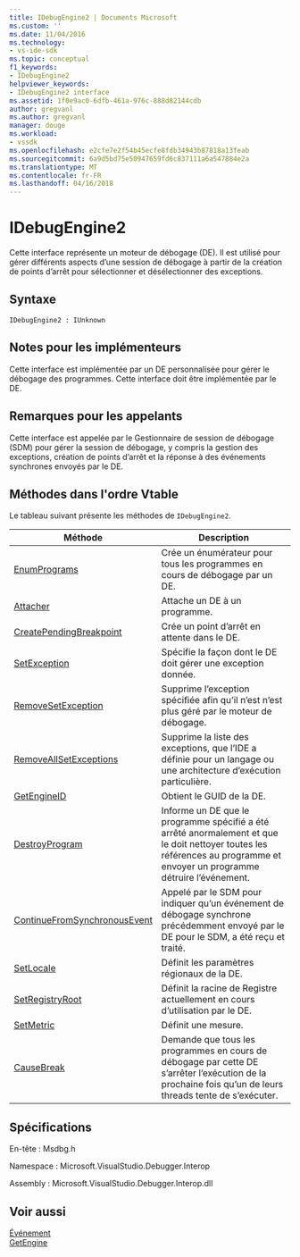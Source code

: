 ```yaml
---
title: IDebugEngine2 | Documents Microsoft
ms.custom: ''
ms.date: 11/04/2016
ms.technology:
- vs-ide-sdk
ms.topic: conceptual
f1_keywords:
- IDebugEngine2
helpviewer_keywords:
- IDebugEngine2 interface
ms.assetid: 1f0e9ac0-6dfb-461a-976c-888d82144cdb
author: gregvanl
ms.author: gregvanl
manager: douge
ms.workload:
- vssdk
ms.openlocfilehash: e2cfe7e2f54b45ecfe8fdb34943b87818a13feab
ms.sourcegitcommit: 6a9d5bd75e50947659fd6c837111a6a547884e2a
ms.translationtype: MT
ms.contentlocale: fr-FR
ms.lasthandoff: 04/16/2018
---
```

# <a name="idebugengine2"></a>IDebugEngine2
Cette interface représente un moteur de débogage (DE). Il est utilisé pour gérer différents aspects d’une session de débogage à partir de la création de points d’arrêt pour sélectionner et désélectionner des exceptions.  
  
## <a name="syntax"></a>Syntaxe  
  
```  
IDebugEngine2 : IUnknown  
```  
  
## <a name="notes-for-implementers"></a>Notes pour les implémenteurs  
 Cette interface est implémentée par un DE personnalisée pour gérer le débogage des programmes. Cette interface doit être implémentée par le DE.  
  
## <a name="notes-for-callers"></a>Remarques pour les appelants  
 Cette interface est appelée par le Gestionnaire de session de débogage (SDM) pour gérer la session de débogage, y compris la gestion des exceptions, création de points d’arrêt et la réponse à des événements synchrones envoyés par le DE.  
  
## <a name="methods-in-vtable-order"></a>Méthodes dans l'ordre Vtable  
 Le tableau suivant présente les méthodes de `IDebugEngine2`.  
  
|Méthode|Description|  
|------------|-----------------|  
|[EnumPrograms](../../../extensibility/debugger/reference/idebugengine2-enumprograms.md)|Crée un énumérateur pour tous les programmes en cours de débogage par un DE.|  
|[Attacher](../../../extensibility/debugger/reference/idebugengine2-attach.md)|Attache un DE à un programme.|  
|[CreatePendingBreakpoint](../../../extensibility/debugger/reference/idebugengine2-creatependingbreakpoint.md)|Crée un point d’arrêt en attente dans le DE.|  
|[SetException](../../../extensibility/debugger/reference/idebugengine2-setexception.md)|Spécifie la façon dont le DE doit gérer une exception donnée.|  
|[RemoveSetException](../../../extensibility/debugger/reference/idebugengine2-removesetexception.md)|Supprime l’exception spécifiée afin qu’il n’est n’est plus géré par le moteur de débogage.|  
|[RemoveAllSetExceptions](../../../extensibility/debugger/reference/idebugengine2-removeallsetexceptions.md)|Supprime la liste des exceptions, que l’IDE a définie pour un langage ou une architecture d’exécution particulière.|  
|[GetEngineID](../../../extensibility/debugger/reference/idebugengine2-getengineid.md)|Obtient le GUID de la DE.|  
|[DestroyProgram](../../../extensibility/debugger/reference/idebugengine2-destroyprogram.md)|Informe un DE que le programme spécifié a été arrêté anormalement et que le doit nettoyer toutes les références au programme et envoyer un programme détruire l’événement.|  
|[ContinueFromSynchronousEvent](../../../extensibility/debugger/reference/idebugengine2-continuefromsynchronousevent.md)|Appelé par le SDM pour indiquer qu’un événement de débogage synchrone précédemment envoyé par le DE pour le SDM, a été reçu et traité.|  
|[SetLocale](../../../extensibility/debugger/reference/idebugengine2-setlocale.md)|Définit les paramètres régionaux de la DE.|  
|[SetRegistryRoot](../../../extensibility/debugger/reference/idebugengine2-setregistryroot.md)|Définit la racine de Registre actuellement en cours d’utilisation par le DE.|  
|[SetMetric](../../../extensibility/debugger/reference/idebugengine2-setmetric.md)|Définit une mesure.|  
|[CauseBreak](../../../extensibility/debugger/reference/idebugengine2-causebreak.md)|Demande que tous les programmes en cours de débogage par cette DE s’arrêter l’exécution de la prochaine fois qu’un de leurs threads tente de s’exécuter.|  
  
## <a name="requirements"></a>Spécifications  
 En-tête : Msdbg.h  
  
 Namespace : Microsoft.VisualStudio.Debugger.Interop  
  
 Assembly : Microsoft.VisualStudio.Debugger.Interop.dll  
  
## <a name="see-also"></a>Voir aussi  
 [Événement](../../../extensibility/debugger/reference/idebugeventcallback2-event.md)   
 [GetEngine](../../../extensibility/debugger/reference/idebugenginecreateevent2-getengine.md)